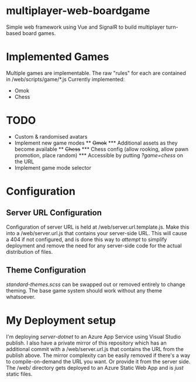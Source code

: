 # multiplayer-web-boardgame
Simple web framework using Vue and SignalR to build multiplayer turn-based board games.

# Implemented Games
Multiple games are implementable. The raw "rules" for each are contained in /web/scripts/game/\*.js
Currently implemented:
* Omok
* Chess

# TODO
* Custom & randomised avatars
* Implement new game modes
** ~~Omok~~
*** Additional assets as they become available
** ~~Chess~~
*** Chess config (allow rooking, allow pawn promotion, place random)
*** Accessible by putting *?game=chess* on the URL
* Implement game mode selector

# Configuration
## Server URL Configuration
Configuration of server URL is held at /web/server.url.template.js. Make this into a /web/server.url.js that contains your server-side URL.
This will cause a 404 if not configured, and is done this way to *attempt* to simplify deployment and remove the need for any server-side code for the actual distribution of files.
## Theme Configuration
*standard-themes.scss* can be swapped out or removed entirely to change theming. The base game system should work without any theme whatsoever.

# My Deployment setup
I'm deploying *server-dotnet* to an Azure App Service using Visual Studio publish.
I also have a private mirror of this repository which has an additional commit with a /web/server.url.js that contains the URL from the publish above. The mirror complexity can be easily removed if there's a way to compile-on-demand the URL you want. Or provide it from the server side.
The /web/ directory gets deployed to an Azure Static Web App and is *just* static files.
